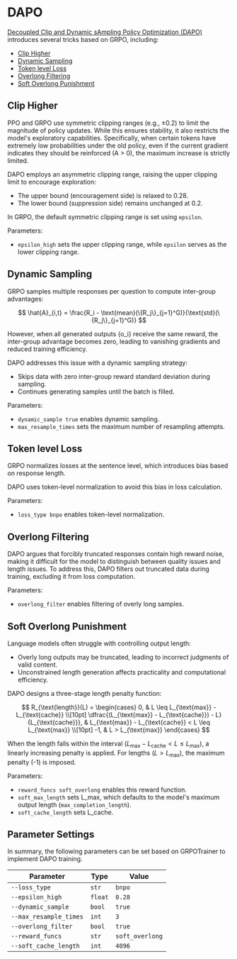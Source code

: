 # DAPO

[Decoupled Clip and Dynamic sAmpling Policy Optimization (DAPO)](https://arxiv.org/abs/2503.14476) introduces several tricks based on GRPO, including:
- [Clip Higher](#clip-higher)
- [Dynamic Sampling](#dynamic-sampling)
- [Token level Loss](#token-level-loss)
- [Overlong Filtering](#overlong-filtering)
- [Soft Overlong Punishment](#soft-overlong-punishment)

## Clip Higher
PPO and GRPO use symmetric clipping ranges (e.g., ±0.2) to limit the magnitude of policy updates. While this ensures stability, it also restricts the model's exploratory capabilities. Specifically, when certain tokens have extremely low probabilities under the old policy, even if the current gradient indicates they should be reinforced (A > 0), the maximum increase is strictly limited.

DAPO employs an asymmetric clipping range, raising the upper clipping limit to encourage exploration:
- The upper bound (encouragement side) is relaxed to 0.28.
- The lower bound (suppression side) remains unchanged at 0.2.

In GRPO, the default symmetric clipping range is set using `epsilon`.

Parameters:
- `epsilon_high` sets the upper clipping range, while `epsilon` serves as the lower clipping range.

## Dynamic Sampling
GRPO samples multiple responses per question to compute inter-group advantages:

$$
\hat{A}_{i,t} = \frac{R_i - \text{mean}(\{R_j\}_{j=1}^G)}{\text{std}(\{R_j\}_{j=1}^G)}
$$

However, when all generated outputs {o_i} receive the same reward, the inter-group advantage becomes zero, leading to vanishing gradients and reduced training efficiency.

DAPO addresses this issue with a dynamic sampling strategy:
- Skips data with zero inter-group reward standard deviation during sampling.
- Continues generating samples until the batch is filled.

Parameters:
- `dynamic_sample true` enables dynamic sampling.
- `max_resample_times` sets the maximum number of resampling attempts.

## Token level Loss
GRPO normalizes losses at the sentence level, which introduces bias based on response length.

DAPO uses token-level normalization to avoid this bias in loss calculation.

Parameters:
- `loss_type bnpo` enables token-level normalization.

## Overlong Filtering
DAPO argues that forcibly truncated responses contain high reward noise, making it difficult for the model to distinguish between quality issues and length issues. To address this, DAPO filters out truncated data during training, excluding it from loss computation.

Parameters:
- `overlong_filter` enables filtering of overly long samples.

## Soft Overlong Punishment
Language models often struggle with controlling output length:
- Overly long outputs may be truncated, leading to incorrect judgments of valid content.
- Unconstrained length generation affects practicality and computational efficiency.

DAPO designs a three-stage length penalty function:

$$
R_{\text{length}}(L) =
\begin{cases}
0, & L \leq L_{\text{max}} - L_{\text{cache}} \\[10pt]
\dfrac{(L_{\text{max}} - L_{\text{cache}}) - L}{L_{\text{cache}}}, & L_{\text{max}} - L_{\text{cache}} < L \leq L_{\text{max}} \\[10pt]
-1, &  L > L_{\text{max}}
\end{cases}
$$

When the length falls within the interval $(L_{\text{max}} - L_{\text{cache}} < L \leq L_{\text{max}})$, a linearly increasing penalty is applied. For lengths $(L > L_{\text{max}})$, the maximum penalty (-1) is imposed.

Parameters:
- `reward_funcs soft_overlong` enables this reward function.
- `soft_max_length` sets L_max, which defaults to the model's maximum output length (`max_completion_length`).
- `soft_cache_length` sets L_cache.

## Parameter Settings
In summary, the following parameters can be set based on GRPOTrainer to implement DAPO training.

| Parameter             | Type      | Value       |
|-----------------------|-----------|-------------|
| `--loss_type`         | `str`     | `bnpo`      |
| `--epsilon_high`      | `float`   | `0.28`      |
| `--dynamic_sample`    | `bool`    | `true`      |
| `--max_resample_times`| `int`     | `3`         |
| `--overlong_filter`   | `bool`    | `true`      |
| `--reward_funcs`      | `str`     | `soft_overlong`|
| `--soft_cache_length` | `int`     | `4096`      |
